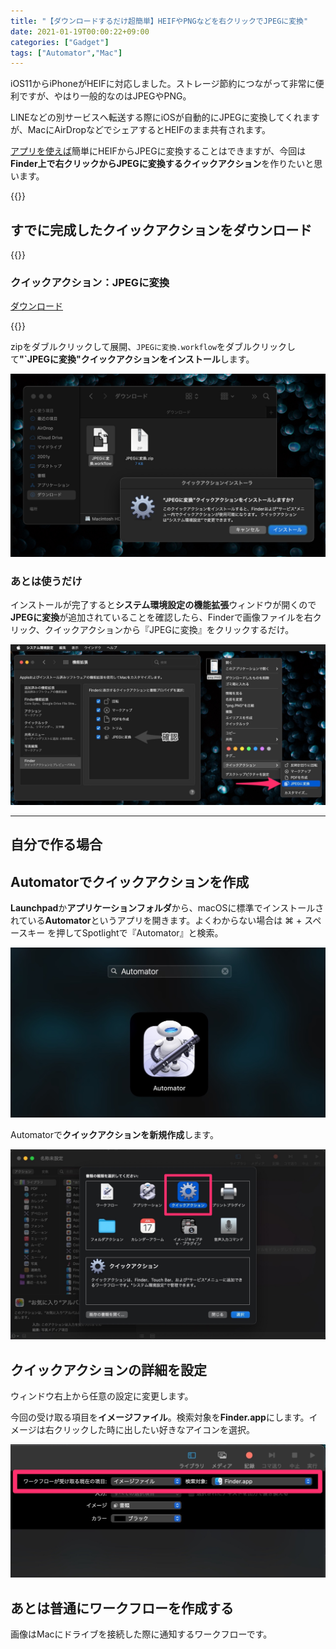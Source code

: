 ```yaml
---
title: "【ダウンロードするだけ超簡単】HEIFやPNGなどを右クリックでJPEGに変換"
date: 2021-01-19T00:00:22+09:00
categories: ["Gadget"]
tags: ["Automator","Mac"]
---
```


iOS11からiPhoneがHEIFに対応しました。ストレージ節約につながって非常に便利ですが、やはり一般的なのはJPEGやPNG。

LINEなどの別サービスへ転送する際にiOSが自動的にJPEGに変換してくれますが、MacにAirDropなどでシェアするとHEIFのまま共有されます。

[アプリを使えば](https://apps.apple.com/jp/app/imazing-heic-converter/id1292198261?mt=12)簡単にHEIFからJPEGに変換することはできますが、今回は<b>Finder上で右クリックからJPEGに変換するクイックアクション</b>を作りたいと思います。

{{<ad>}}

## すでに完成したクイックアクションをダウンロード



{{<bg>}}

### クイックアクション：JPEGに変換

<p class=noIndent>
  <a href="/download/JPEGに変換.zip" class=download download>ダウンロード</a>
</p>

{{<bg-end>}}

zipをダブルクリックして展開、`JPEGに変換.workflow`をダブルクリックして<b>"`JPEGに変換"クイックアクションをインストール</b>します。

![](../../../images/Capture1.jpg)

### あとは使うだけ

インストールが完了すると**システム環境設定の機能拡張**ウィンドウが開くので<b>JPEGに変換</b>が追加されていることを確認したら、Finderで画像ファイルを右クリック、クイックアクションから『JPEGに変換』をクリックするだけ。

![](../../../images/Capture3.jpg)

***

## 自分で作る場合

## Automatorでクイックアクションを作成

**Launchpad**か**アプリケーションフォルダ**から、macOSに標準でインストールされている<b>Automator</b>というアプリを開きます。よくわからない場合は ⌘ + スペースキー を押してSpotlightで『Automator』と検索。

![](../../../images/launchpad-automator.jpg)

Automatorで<b>クイックアクションを新規作成</b>します。

![](../../../images/Capture.jpg)

## クイックアクションの詳細を設定

ウィンドウ右上から任意の設定に変更します。

今回の受け取る項目を<b>イメージファイル</b>。検索対象を<b>Finder.app</b>にします。イメージは右クリックした時に出したい好きなアイコンを選択。

![](../../../images/Capture2.jpg)

## あとは普通にワークフローを作成する

画像はMacにドライブを接続した際に通知するワークフローです。

